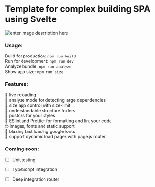 # Template for complex building SPA using Svelte

![enter image description here](https://raw.githubusercontent.com/theartkod/webpack_svelte/master/src/assets/images/webpack_svelte.png)

### **Usage:**

Build for production: `npm run build` \
Run for development: `npm run dev` \
Analyze bundle: `npm run analyze` \
Show app size: `npm run size`

### **Features:**

🔄 live reloading\
🔎 analyze mode for detecting large dependencies\
🐳 size app control with size-limit \
🐣 understandable structure folders\
🌈 postcss for your styles\
🧹 ESlint and Prettier for formatting and lint your code\
🤓 images, fonts and static support\
🚀 blazing fast loading google fonts\
🚗 support dynamic load pages with page.js router

### **Coming soon:**

- [ ] Unit testing
- [ ] TypeScript integration
- [ ] Deep integration router 


